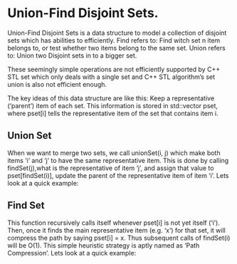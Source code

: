# Union-Find Disjoint Sets.

Union-Find Disjoint Sets is a data structure to model a collection of disjoint 
sets which has abilities to efficiently.
Find refers to: Find witch set n item belongs to, or test whether two items belong 
to the same set.
Union refers to: Union two Disjoint sets in to a bigger set.

These seemingly simple operations are not efficiently supported by C++ STL 
set which only deals with a single set and C++ STL algorithm’s set union is also 
not efficient enough.

The key ideas of this data structure are like this: Keep a representative 
(‘parent’) item of each set. This information is stored in std::vector pset, 
where pset[i] tells the representative item of the set that contains item i.

## Union Set
When we want to merge two sets, we call unionSet(i, j) which make both items ‘i’ 
and ‘j’ to have the same representative item. This is done by calling 
findSet(j),what is the representative of item ‘j’, and assign that value to
pset[findSet(i)], update the parent of the representative item of item ‘i’.
Lets look at a quick example:


## Find Set
This function recursively calls itself whenever pset[i] is not yet itself (‘i’). 
Then, once it finds the main representative item (e.g. ‘x’) for that set, it will
compress the path by saying pset[i] = x. Thus subsequent calls of findSet(i) will
be O(1). This simple heuristic strategy is aptly named as ‘Path Compression’.
Lets look at a quick example:


